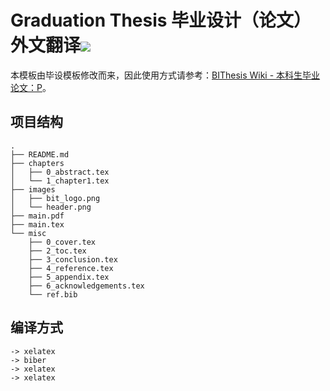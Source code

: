 # Graduation Thesis 毕业设计（论文）外文翻译![](https://raw.githubusercontent.com/BITNP/BIThesis/main/assets/bithesis_badge_solid.svg?sanitize=true)

本模板由毕设模板修改而来，因此使用方式请参考：[BIThesis Wiki - 本科生毕业论文：P](https://bithesis.bitnp.net/guide/3-templates/final-graduation-thesis)。

## 项目结构

```
.
├── README.md
├── chapters
│   ├── 0_abstract.tex
│   └── 1_chapter1.tex
├── images
│   ├── bit_logo.png
│   └── header.png
├── main.pdf
├── main.tex
└── misc
    ├── 0_cover.tex
    ├── 2_toc.tex
    ├── 3_conclusion.tex
    ├── 4_reference.tex
    ├── 5_appendix.tex
    ├── 6_acknowledgements.tex
    └── ref.bib
```

## 编译方式

```
-> xelatex
-> biber
-> xelatex
-> xelatex
```
